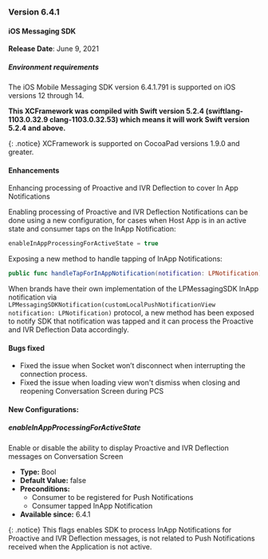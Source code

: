 ### Version 6.4.1
#### iOS Messaging SDK

**Release Date**: June 9, 2021

##### Environment requirements

The iOS Mobile Messaging SDK version 6.4.1.791 is supported on iOS versions 12 through 14. 

**This XCFramework was compiled with Swift version 5.2.4 (swiftlang-1103.0.32.9 clang-1103.0.32.53) which means it will work Swift version 5.2.4 and above.**

{: .notice} 
XCFramework is supported on CocoaPad versions 1.9.0 and greater.

#### Enhancements

Enhancing processing of Proactive and IVR Deflection to cover In App Notifications

Enabling processing of Proactive and IVR Deflection Notifications can be done using a new configuration, for cases when Host App is in an active state and consumer taps on the InApp Notification:

```swift
enableInAppProcessingForActiveState = true
```

Exposing a new method to handle tapping of InApp Notifications:

```swift
public func handleTapForInAppNotification(notification: LPNotification)
```

When brands have their own implementation of the LPMessagingSDK InApp notification via
`LPMessagingSDKNotification(customLocalPushNotificationView notification: LPNotification)` protocol, a new method has been exposed to notify SDK that notification was tapped and it can process the Proactive and IVR Deflection Data accordingly.

#### Bugs fixed

- Fixed the issue when Socket won’t disconnect when interrupting the connection process.
- Fixed the issue when loading view won't dismiss when closing and reopening Conversation Screen during PCS

#### New Configurations:

##### enableInAppProcessingForActiveState
Enable or disable the ability to display Proactive and IVR Deflection messages on Conversation Screen
- **Type:** Bool
- **Default Value:** false
- **Preconditions:**
  - Consumer to be registered for Push Notifications
  - Consumer tapped InApp Notification
- **Available since:** 6.4.1

{: .notice}
This flags enables SDK to process InApp Notifications for Proactive and IVR Deflection messages, is not related to Push Notifications received when the Application is not active.
